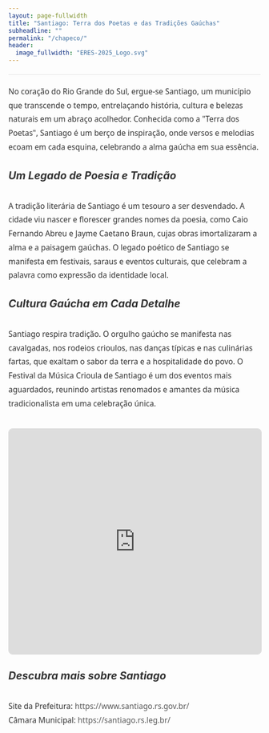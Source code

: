 ```yaml
---
layout: page-fullwidth
title: "Santiago: Terra dos Poetas e das Tradições Gaúchas"
subheadline: ""
permalink: "/chapeco/"
header:
  image_fullwidth: "ERES-2025_Logo.svg"
---
```


<style>
  hr {
    border: 0;
    height: 1px;
    background: #e0e0e0;
    margin: 20px 0;
  }

  .text, li {
    font-family: 'Segoe UI', Tahoma, Geneva, Verdana, sans-serif;
    font-size: 1.1em;
    line-height: 1.8;
    color: #333;
  }

  h5 {
    font-size: 1.5em;
    color: #333;
    font-weight: bold;
    margin-top: 30px;
  }

  iframe {
    width: 100%;
    height: 450px;
    border: 1px solid #d8d8d8;
    border-radius: 8px;
    margin-top: 20px;
  }

  .links-list {
    list-style: none;
    padding: 0;
  }

  a {
    color: #5a5a5a;
    text-decoration: none;
  }

  a:hover {
    text-decoration: underline;
  }

  .section-container {
    margin-top: 20px;
  }
</style>

<hr>

<p class="text">
   No coração do Rio Grande do Sul, ergue-se Santiago, um município que transcende o tempo, entrelaçando história, cultura e belezas naturais em um abraço acolhedor. Conhecida como a "Terra dos Poetas", Santiago é um berço de inspiração, onde versos e melodias ecoam em cada esquina, celebrando a alma gaúcha em sua essência.
</p>

<h5><b>Um Legado de Poesia e Tradição</b></h5>
<p class="text">
   A tradição literária de Santiago é um tesouro a ser desvendado. A cidade viu nascer e florescer grandes nomes da poesia, como Caio Fernando Abreu e Jayme Caetano Braun, cujas obras imortalizaram a alma e a paisagem gaúchas. O legado poético de Santiago se manifesta em festivais, saraus e eventos culturais, que celebram a palavra como expressão da identidade local.
</p>

<h5><b>Cultura Gaúcha em Cada Detalhe</b></h5>
<p class="text">
   Santiago respira tradição. O orgulho gaúcho se manifesta nas cavalgadas, nos rodeios crioulos, nas danças típicas e nas culinárias fartas, que exaltam o sabor da terra e a hospitalidade do povo. O Festival da Música Crioula de Santiago é um dos eventos mais aguardados, reunindo artistas renomados e amantes da música tradicionalista em uma celebração única.
</p>

<iframe src="https://www.youtube.com/embed/DmLnDr_K6ic" title="Santiago - RS" allow="accelerometer; autoplay; clipboard-write; encrypted-media; gyroscope; picture-in-picture" allowfullscreen></iframe>

<h5><b>Descubra mais sobre Santiago</b></h5>
<ul class="links-list">
  <li>Site da Prefeitura: <a href="https://www.santiago.rs.gov.br/">https://www.santiago.rs.gov.br/</a></li>
  <li>Câmara Municipal: <a href="https://santiago.rs.leg.br/">https://santiago.rs.leg.br/</a></li>
</ul>
